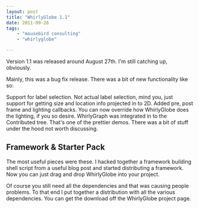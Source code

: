 ```yaml
--- 
layout: post
title: "WhirlyGlobe 1.1"
date: 2011-09-26
tags: 
    - "mousebird consulting" 
    - "whirlyglobe"

--- 
```


Version 1.1 was released around August 27th.  I'm still catching up, obviously.

Mainly, this was a bug fix release.  There was a bit of new functionality like so:

Support for label selection.  Not actual label selection, mind you, just support for getting size and location info projected in to 2D.
Added pre, post frame and lighting callbacks.  You can now override how WhirlyGlobe does the lighting, if you so desire.
WhirlyGraph was integrated in to the Contributed tree.  That's one of the prettier demos.
There was a bit of stuff under the hood not worth discussing.

## Framework & Starter Pack

The most useful pieces were these.  I hacked together a framework building shell script from a useful blog post and started distributing a framework.  Now you can just drag and drop WhirlyGlobe into your project.

Of course you still need all the dependencies and that was causing people problems.  To that end I put together a distribution with all the various dependencies.  You can get the download off the WhirlyGlobe project page.
